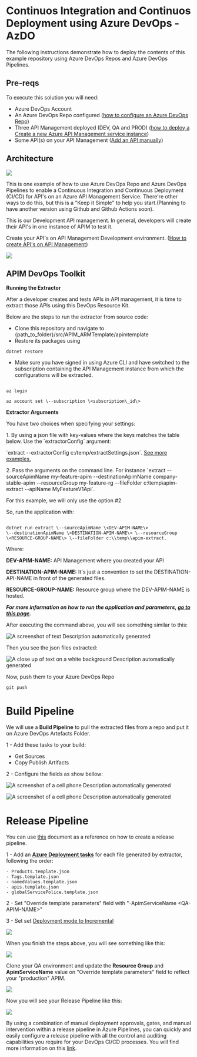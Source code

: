 # Continuos Integration and Continuos Deployment using Azure DevOps - AzDO

The following instructions demonstrate how to deploy the contents of this example repository using Azure DevOps Repos and Azure DevOps Pipelines.

## Pre-reqs

To execute this solution you will need:

- Azure DevOps Account
- An Azure DevOps Repo configured ([how to configure an Azure DevOps Repo](https://docs.microsoft.com/en-us/azure/devops/repos/get-started/sign-up-invite-teammates?view=azure-devops))
- Three API Management deployed (DEV, QA and PROD) ([how to deploy a Create a new Azure API Management service instance](https://docs.microsoft.com/en-us/azure/api-management/get-started-create-service-instance))
- Some API(s) on your API Management ([Add an API manually](https://docs.microsoft.com/en-us/azure/api-management/add-api-manually))

## Architecture

![](images/architecture.png)

This is one example of how to use Azure DevOps Repo and Azure DevOps Pipelines to enable a Continuous Integration and Continuous Deployment (CI/CD) for API\'s on an Azure API Management Service. There're other ways to do this, but this is a \"Keep it Simple\" to help you start.(Planning to have another version using Github and Github Actions soon).

This is our Development API management. In general, developers will create their API\'s in one instance of APIM to test it.

Create your API's on API Management Development environment. ([How to create API's on API Management](https://docs.microsoft.com/en-us/azure/api-management/import-and-publish))

![](images/apim-dev.png)

## APIM DevOps Toolkit

**Running the Extractor**

After a developer creates and tests APIs in API management, it is time to extract those APIs using this DevOps Resource Kit.

Below are the steps to run the extractor from source code:

- Clone this repository and navigate to {path\_to\_folder}/src/APIM\_ARMTemplate/apimtemplate
- Restore its packages using

``` 
dotnet restore 
```

- Make sure you have signed in using Azure CLI and have switched to the subscription containing the API Management instance from which the configurations will be extracted.

```

az login

az account set \--subscription \<subscription\_id\>

```

**Extractor Arguments**

You have two choices when specifying your settings:

1\. By using a json file with key-values where the keys matches the table below. Use the \`extractorConfig\` argument:

\`extract \--extractorConfig c:/temp/extractSettings.json\`. [See more examples.](#extractorParameterFileExamples)

2\. Pass the arguments on the command line. For instance \`extract \--sourceApimName my-feature-apim \--destinationApimName company-stable-apim \--resourceGroup my-feature-rg \--fileFolder c:\\temp\\apim-extract \--apiName MyFeatureV1Api\`.

For this example, we will only use the option \#2

So, run the application with:

```

dotnet run extract \--sourceApimName \<DEV-APIM-NAME\>
\--destinationApimName \<DESTINATION-APIM-NAME\> \--resourceGroup
\<RESOURCE-GROUP-NAME\> \--fileFolder c:\\temp\\apim-extract.

```

Where:

**DEV-APIM-NAME:** API Management where you created your API

**DESTINATION-APIM-NAME:** It\'s just a convention to set the DESTINATION-API-NAME in front of the generated files.

**RESOURCE-GROUP-NAME:** Resource group where the DEV-APIM-NAME is hosted.

***For more information on how to run the application and parameters, [go to this page](https://github.com/Azure/azure-api-management-devops-resource-kit/blob/master/src/APIM_ARMTemplate/README.md#extractor).***

After executing the command above, you will see something similar to this:

![A screenshot of text Description automatically
generated](images/extractor.png)

Then you see the json files extracted:

![A close up of text on a white background Description automatically
generated](images/extracted-files.png)

Now, push them to your Azure DevOps Repo

```
git push
```

# Build Pipeline

We will use a **Build Pipeline** to pull the extracted files from a repo and put it on Azure DevOps Artefacts Folder. 
 
1 - Add these tasks to your build:
- Get Sources
- Copy Publish Artifacts

2 - Configure the fields as show bellow:

![A screenshot of a cell phone Description automatically
generated](images/build-pipeline1.png)

![A screenshot of a cell phone Description automatically
generated](images/build-pipeline2.png)

# Release Pipeline

You can use [this](https://docs.microsoft.com/en-us/azure/devops/pipelines/release/?view=azure-devops) document as a reference on how to create a release pipeline.

1 - Add an [**Azure Deployment tasks**](https://docs.microsoft.com/en-us/azure/devops/pipelines/tasks/deploy/azure-resource-group-deployment?view=azure-devops) for each file generated by extractor, following the order:

```
- Products.template.json
- Tags.template.json
- namedValues.template.json
- apis.template.json
- globalServicePolice.template.json
```

2 - Set "Override template parameters" field with "-ApimServiceName \<QA-APIM-NAME>\"

3 - Set set [Deployment mode to Incremental](https://docs.microsoft.com/en-us/azure/azure-resource-manager/templates/deployment-tutorial-pipeline#create-a-devops-project)

![](images/release-qa-parameters.png)

When you finish the steps above, you will see something like this:

![](images/deploy-qa.png)

Clone your QA environment and update the **Resource Group** and **ApimServiceName** value on "Override template parameters" field to reflect your "production" APIM.

![](images/release-prod.png)

Now you will see your Release Pipeline like this:

![](images/release-pipeline.png)

By using a combination of manual deployment approvals, gates, and manual intervention within a release pipeline in Azure Pipelines, you can quickly and easily configure a release pipeline with all the control and auditing capabilities you require for your DevOps CI/CD processes. You will find more information on this [link](https://docs.microsoft.com/en-us/azure/devops/pipelines/release/deploy-using-approvals?view=azure-devops). 

